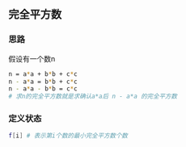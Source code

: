 ## 完全平方数

### 思路

假设有一个数n

```bash
n = a*a + b*b + c*c
n - a*a = b*b + c*c
n - a*a - b*b = c*c
# 求n的完全平方数就是求确认a*a后 n - a*a 的完全平方数
```

### 定义状态

```bash
f[i] # 表示第i个数的最小完全平方数个数
```

